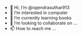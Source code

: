 - 👋 Hi, I’m @rajendrasuthar913
- 👀 I’m interested in computer 
- 🌱 I’m currently learning books
- 💞️ I’m looking to collaborate on ...
- 📫 How to reach me ...

<!---
rajendrasuthar913/rajendrasuthar913 is a ✨ special ✨ repository because its `README.md` (this file) appears on your GitHub profile.
You can click the Preview link to take a look at your changes.
--->
